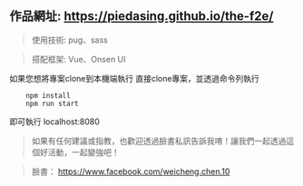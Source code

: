 ## 作品網址: https://piedasing.github.io/the-f2e/
> 使用技術: pug、sass

> 搭配框架: Vue、Onsen UI

如果您想將專案clone到本機端執行
直接clone專案，並透過命令列執行

        npm install
        npm run start
即可執行 localhost:8080

> 如果有任何建議或指教，也歡迎透過臉書私訊告訴我唷！讓我們一起透過這個好活動，一起變強吧！

> 臉書： https://www.facebook.com/weicheng.chen.10
